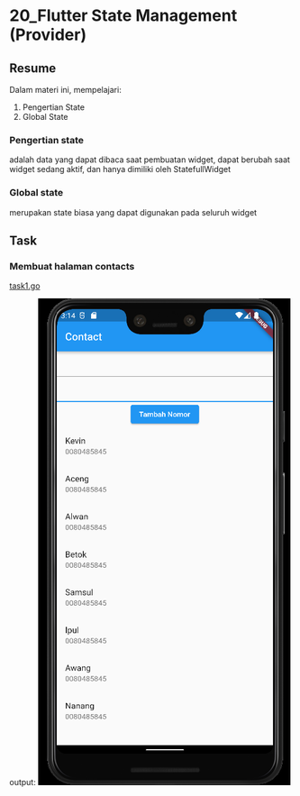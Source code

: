 # 20_Flutter State Management (Provider)

## Resume

Dalam materi ini, mempelajari:

1. Pengertian State
2. Global State

### Pengertian state

adalah data yang dapat dibaca saat pembuatan widget, dapat berubah saat widget sedang aktif, dan hanya dimiliki oleh StatefullWidget

### Global state

merupakan state biasa yang dapat digunakan pada seluruh widget

## Task

### Membuat halaman contacts

[task1.go](./Praktikum/lib/main.dart)

output:
![task1](./Screenshots/Android%20Emulator%20-%20Pixel_3_XL_API_32_5554%204_5_2022%203_14_22%20PM.png)
